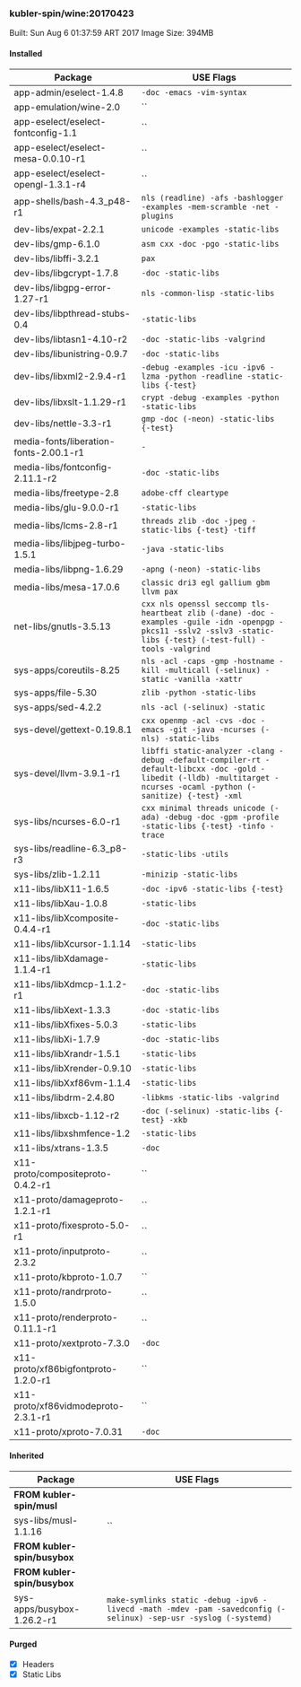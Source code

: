 ### kubler-spin/wine:20170423

Built: Sun Aug  6 01:37:59 ART 2017
Image Size: 394MB

#### Installed
Package | USE Flags
--------|----------
app-admin/eselect-1.4.8 | `-doc -emacs -vim-syntax`
app-emulation/wine-2.0 | ``
app-eselect/eselect-fontconfig-1.1 | ``
app-eselect/eselect-mesa-0.0.10-r1 | ``
app-eselect/eselect-opengl-1.3.1-r4 | ``
app-shells/bash-4.3_p48-r1 | `nls (readline) -afs -bashlogger -examples -mem-scramble -net -plugins`
dev-libs/expat-2.2.1 | `unicode -examples -static-libs`
dev-libs/gmp-6.1.0 | `asm cxx -doc -pgo -static-libs`
dev-libs/libffi-3.2.1 | `pax`
dev-libs/libgcrypt-1.7.8 | `-doc -static-libs`
dev-libs/libgpg-error-1.27-r1 | `nls -common-lisp -static-libs`
dev-libs/libpthread-stubs-0.4 | `-static-libs`
dev-libs/libtasn1-4.10-r2 | `-doc -static-libs -valgrind`
dev-libs/libunistring-0.9.7 | `-doc -static-libs`
dev-libs/libxml2-2.9.4-r1 | `-debug -examples -icu -ipv6 -lzma -python -readline -static-libs {-test}`
dev-libs/libxslt-1.1.29-r1 | `crypt -debug -examples -python -static-libs`
dev-libs/nettle-3.3-r1 | `gmp -doc (-neon) -static-libs {-test}`
media-fonts/liberation-fonts-2.00.1-r1 | `-`
media-libs/fontconfig-2.11.1-r2 | `-doc -static-libs`
media-libs/freetype-2.8 | `adobe-cff cleartype`
media-libs/glu-9.0.0-r1 | `-static-libs`
media-libs/lcms-2.8-r1 | `threads zlib -doc -jpeg -static-libs {-test} -tiff`
media-libs/libjpeg-turbo-1.5.1 | `-java -static-libs`
media-libs/libpng-1.6.29 | `-apng (-neon) -static-libs`
media-libs/mesa-17.0.6 | `classic dri3 egl gallium gbm llvm pax`
net-libs/gnutls-3.5.13 | `cxx nls openssl seccomp tls-heartbeat zlib (-dane) -doc -examples -guile -idn -openpgp -pkcs11 -sslv2 -sslv3 -static-libs {-test} (-test-full) -tools -valgrind`
sys-apps/coreutils-8.25 | `nls -acl -caps -gmp -hostname -kill -multicall (-selinux) -static -vanilla -xattr`
sys-apps/file-5.30 | `zlib -python -static-libs`
sys-apps/sed-4.2.2 | `nls -acl (-selinux) -static`
sys-devel/gettext-0.19.8.1 | `cxx openmp -acl -cvs -doc -emacs -git -java -ncurses (-nls) -static-libs`
sys-devel/llvm-3.9.1-r1 | `libffi static-analyzer -clang -debug -default-compiler-rt -default-libcxx -doc -gold -libedit (-lldb) -multitarget -ncurses -ocaml -python (-sanitize) {-test} -xml`
sys-libs/ncurses-6.0-r1 | `cxx minimal threads unicode (-ada) -debug -doc -gpm -profile -static-libs {-test} -tinfo -trace`
sys-libs/readline-6.3_p8-r3 | `-static-libs -utils`
sys-libs/zlib-1.2.11 | `-minizip -static-libs`
x11-libs/libX11-1.6.5 | `-doc -ipv6 -static-libs {-test}`
x11-libs/libXau-1.0.8 | `-static-libs`
x11-libs/libXcomposite-0.4.4-r1 | `-doc -static-libs`
x11-libs/libXcursor-1.1.14 | `-static-libs`
x11-libs/libXdamage-1.1.4-r1 | `-static-libs`
x11-libs/libXdmcp-1.1.2-r1 | `-doc -static-libs`
x11-libs/libXext-1.3.3 | `-doc -static-libs`
x11-libs/libXfixes-5.0.3 | `-static-libs`
x11-libs/libXi-1.7.9 | `-doc -static-libs`
x11-libs/libXrandr-1.5.1 | `-static-libs`
x11-libs/libXrender-0.9.10 | `-static-libs`
x11-libs/libXxf86vm-1.1.4 | `-static-libs`
x11-libs/libdrm-2.4.80 | `-libkms -static-libs -valgrind`
x11-libs/libxcb-1.12-r2 | `-doc (-selinux) -static-libs {-test} -xkb`
x11-libs/libxshmfence-1.2 | `-static-libs`
x11-libs/xtrans-1.3.5 | `-doc`
x11-proto/compositeproto-0.4.2-r1 | ``
x11-proto/damageproto-1.2.1-r1 | ``
x11-proto/fixesproto-5.0-r1 | ``
x11-proto/inputproto-2.3.2 | ``
x11-proto/kbproto-1.0.7 | ``
x11-proto/randrproto-1.5.0 | ``
x11-proto/renderproto-0.11.1-r1 | ``
x11-proto/xextproto-7.3.0 | `-doc`
x11-proto/xf86bigfontproto-1.2.0-r1 | ``
x11-proto/xf86vidmodeproto-2.3.1-r1 | ``
x11-proto/xproto-7.0.31 | `-doc`
#### Inherited
Package | USE Flags
--------|----------
**FROM kubler-spin/musl** |
sys-libs/musl-1.1.16 | ``
**FROM kubler-spin/busybox** |
**FROM kubler-spin/busybox** |
sys-apps/busybox-1.26.2-r1 | `make-symlinks static -debug -ipv6 -livecd -math -mdev -pam -savedconfig (-selinux) -sep-usr -syslog (-systemd)`
#### Purged
- [x] Headers
- [x] Static Libs

